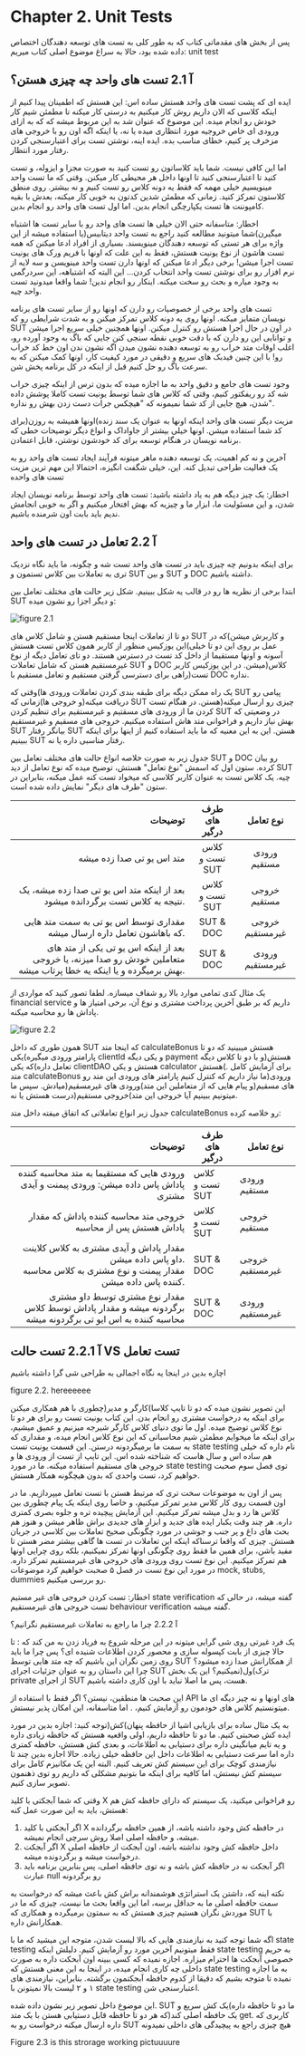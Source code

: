 # Chapter 2. Unit Tests
پس از بخش های مقدماتی کتاب که به طور کلی به تست های توسعه دهندگان اختصاص داده شده بود، حالا به سراغ موضوع اصلی کتاب میریم: unit test
## آ 2.1 تست های واحد چه چیزی هستن؟
ایده ای که پشت تست های واحد هستش ساده اس: این هستش که اطمینان پیدا کنیم از اینکه کلاسی که الان داریم روش کار میکنیم به درستی کار میکنه تا مطمئن شیم کار خودش رو انجام میده. این موضوع که عنوان شد به این مربوط میشه که که به ازای ورودی ای خاص خروجیه مورد انتظاری میده یا نه، یا اینکه اگه اون رو با خروجی های مزخرف پر کنیم، خطای مناسب بده. ایده اینه، نوشتن تست برای اعتبارسنجی کردن رفتار مورد انتظار.

اما این کافی نیست. شما باید کلاساتون رو تست کنید به صورت مجزا و ایزوله، و تست کنید تا اعتبارسنجی کنید تا اونها داخل هر محیطی کار میکنن. وقتی که ما تست واحد مینویسیم خیلی مهمه که فقط یه دونه کلاس رو تست کنیم و نه بیشتر. روی منطق کلاستون تمرکز کنید. زمانی که مطمئن شدین کدتون به خوبی کار میکنه، بعدش با بقیه کامپوننت ها تست یکپارچگی انجام بدین. اما اول تست های واحد رو انجام بدین.

اخطار: متاسفانه حتی الان خیلی ها تست های واحد رو با سایر تست ها اشتباه میگیرن)شما میتونید مطالعه کنید راجع به تست واحد دیتابیس(یا استفاده میشه از این واژه برای هر تستی که توسعه دهندگان مینویسند. بسیاری از افراد ادعا میکنن که همه تست هاشون از نوع یونیت هستش، فقط به این علت که اونها با فریم ورک های یونیت تست اجرا میشن! برخی دیگر ادعا میکنن که اونها دارن تست واحد مینویسن و سه لایه از نرم افزار رو برای نوشتن تست واحد انتخاب کردن... این البته که اشتباهه، این سردرگمی به وجود میاره و بحث رو سخت میکنه. اینکار رو انجام ندین! شما واقعا میدونید تست واحد چیه.

تست های واحد برخی از خصوصیات رو دارن که اونها رو از سایر تست های برنامه نویسان متمایز میکنه. اونها روی یه دونه کلاس تمرکز میکنن و به شدت شرایطی رو که  SUT  در اون در حال اجرا هستش رو کنترل میکنن. اونها همچنین خیلی سریع اجرا میشن و توانایی این رو دارن که با دقت خوبی نقطه سنجی کنن جایی که باگ به وجود آورده رو، اغلب اوقات  متد خراب رو به توسعه دهنده نشون میدن اگه نشون ندن اون خط کد خراب رو! با این چنین فیدبک های سریع و دقیقی در مورد کیفیت کار، اونها کمک میکنن که به سرعت باگ رو حل کنیم قبل از اینکه در کل برنامه پخش شن.

وجود تست های جامع و دقیق واحد به ما اجازه میده که بدون ترس از اینکه چیزی خراب شه کد رو ریفکتور کنیم، وقتی که کلاس های شما توسط یونیت تست کاملا پوشش داده شدن، هیچ جایی از کد شما نمیمونه که "هیچکس جرات دست زدن بهش رو نداره".

مزیت دیگر تست های واحد اینکه اونها به عنوان یک سند زنده)اونها همیشه به روزن(برای کد شما  استفاده میشن. اونها خیلی بیشتر از جاواداک و انواع دیگر توضیحات خطی که برنامه نویسان در هنگام توسعه برای کد خودشون نوشتن، قابل اعتمادن.

آخرین و نه کم اهمیت، یک توسعه دهنده ماهر میتونه فرآیند ایجاد تست های واحد رو به یک فعالیت طراحی تبدیل کنه. این، خیلی شگفت انگیزه، احتمالا این مهم ترین مزیت تست های واحده

اخطار: یک چیز دیگه هم به یاد داشته باشید: تست های واحد توسط برنامه نویسان ایجاد شدن، و این مسئولیت ما، ابزار ما و  چیزیه که بهش افتخار میکنیم و اگر به خوبی انجامش ندیم باید بابت اون شرمنده باشیم.

## آ 2.2 تعامل در تست های واحد

برای اینکه بدونیم چه چیزی باید در تست های واحد تست شه و چگونه، ما باید نگاه نزدیک تری به تعاملات بین کلاس تستمون و SUT و بین SUT و DOC داشته باشیم.

ابتدا برخی از نظریه ها رو در قالب یه شکل ببینیم. شکل زیر حالت های مختلف تعامل بین SUT و دیگر اجزا رو نشون میده:

![figure 2.1](https://github.com/farzadafi/Teaching/blob/master/Book/Practical_Unit_Testing_with_JUnit_and_Mockito_2019_Tomek_Kaczanowski/chapter02/image/figure2.1.png)

دو تا از تعاملات اینجا مستقیم هستن و شامل کلاس های SUT و کاربرش میشن)که در این یوزکیس منظور از کاربر همون کلاس تست هستش(عمل بر روی این دو تا خیلی آسونه و اونها مستقیما از داخل کد تست در دسترس هستند. دو تای تعامل دیگه از نوع غیرمستقیم هستن که شامل تعاملات SUT و DOC میشن. در این یوزکیس کاربر)کلاس تست(راهی برای دسترسی گرفتن مستقیم و تعامل مستقیم با DOC نداره.

یک راه ممکن دیگه برای طبقه بندی کردن تعاملات ورودی ها)وقتی که SUT پیامی رو دریافت میکنه(و خروجی ها)زمانی که SUT چیزی رو ارسال میکنه(هستن. در هنگام تست کردن ما از ورودی های مسقتیم و غیرمستقیم برای تنظیم کردن SUT در وضعیتی که بهش نیاز داریم و فراخوانی متد هاش استفاده میکنیم. خروجی های مسقیم و غیرمستقیم SUT بیانگر رفتار SUT هستن. این به این معنیه که ما باید استفاده کنیم از اینها برای اینکه ببینیم SUT رفتار مناسبی داره یا نه.

جدول زیر به صورت خلاصه انواع حالت های مختلف تعامل بین SUT و DOC رو بیان کرده. ستون اول که اسمش "نوع تعامل" هستش، توضیح میده که نوع تعامل از دید SUT چیه. یک کلاس تست به عنوان کاربر کلاسی که میخواد تست کنه عمل میکنه، بنابراین در ستون "طرف های دیگر" نمایش داده شده است.

|                                                                                                              توضیحات | طرف های درگیر  |    نوع تعامل    |
| -------------------------------------------------------------------------------------------------------------------: | :------------: | :-------------: |
|                                                                                            متد اس یو تی صدا زده میشه | کلاس تست و SUT |  ورودی مستقیم   |
|                                        بعد از اینکه متد اس یو تی صدا زده میشه، یک نتیجه به کلاس تست برگردانده میشود. | کلاس تست و SUT |  خروجی مستقیم   |
|                                               مقداری توسط اس یو تی به سمت متد هایی که باهاشون تعامل داره ارسال میشه. |   SUT & DOC    | خروجی غیرمستقیم |
| بعد از اینکه اس یو تی یکی از متد های متعاملین خودش رو صدا میزنه، یا خروجی بهش برمیگرده و یا اینکه یه خطا پرتاب میشه. |   SUT & DOC    | ورودی غیرمستقیم |


یک مثال کدی تمامی موارد بالا رو شفاف میسازه. لطفا تصور کنید که مواردی از financial service داریم که بر طبق آخرین پرداخت مشتری و نوع آن، برخی امتیاز ها و پاداش ها رو محاسبه میکنه.

![figure 2.2](https://github.com/farzadafi/Teaching/blob/master/Book/Practical_Unit_Testing_with_JUnit_and_Mockito_2019_Tomek_Kaczanowski/chapter02/image/figure2.2.png)

همون طوری که داخل SUT که اینجا متد calculateBonus هستش میبینید که دو تا پارامتر ورودی میگیره)یکی clientId و یکی دیگه payment هستش(و با دو تا کلاس دیگه تعامل داره)که یکی clientDAO هستش و یکی calculator هستش(. برای آزمایش کامل متد calculateBonus ما نیاز داریم که کنترل کنیم پارامتر های ورودی این متد رو)ورودی های مسقیم(و پیام هایی که از متعاملین این متد)ورودی های غیرمسقیم(میادش. سپس ما میتونیم ببینیم آیا خروجی این متد)خروجی مستقیم(درست هستش یا نه.

جدول زیر انواع تعاملاتی که اتفاق میفته داخل متد calculateBonus رو خلاصه کرده:

|                                                                                                                   توضیحات | طرف های درگیر  | نوع تعامل       |
| ------------------------------------------------------------------------------------------------------------------------: | -------------- | --------------- |
|                                   ورودی هایی که مستقیما به متد محاسبه کننده پاداش پاس داده میشن: ورودی پیمنت و آیدی مشتری | کلاس تست و SUT | ورودی مستقیم    |
|                                                             خروجی متد محاسبه کننده پاداش که مقدار پاداش هستش پس از محاسبه | کلاس تست و SUT | خروجی مستقیم    |
| مقدار پاداش و آیدی مشتری به کلاس کلاینت داو پاس داده میشن.<br>مقدار پیمنت و نوع مشتری به کلاس محاسبه کننده پاس داده میشن. | SUT & DOC      | خروجی غیرمستقیم |
|              مقدار نوع مشتری توسط داو مشتری برگردونه میشه و مقدار پاداش توسط کلاس محاسبه کننده به اس ایو تی برگردونه میشه | SUT & DOC      | ورودی غیرمستقیم |


## آ 2.2.1 تست حالت VS تست تعامل

اچازه بدین در اینجا یه نگاه اجمالی به طراحی شی گرا داشته باشیم

figure 2.2. hereeeeee

این تصویر نشون میده که دو تا تایپ کلاسا)کارگر و مدیر(چطوری با هم همکاری میکنن برای اینکه یه درخواست مشتری رو انجام بدن. این کتاب یونیت تست رو برای هر دو تا نوع کلاس توضیح میده.  اول ما توی دنیای کلاس کارگر شیرجه میزنیم و عمیق میشیم، برای اینکه ما میخوایم مطمئن شیم محاسباتی که این نوع کلاس انجام میده، و مقداری که به سمت ما برمیگردونه درستن. این قسمت یونیت تست state testing نام داره که خیلی هم ساده اس و سال هاست که شناخته شده اس. این تایپ از تست از ورودی ها و خروجی های مستقیم استفاده میکنه. ما در مورد state testing توی فصل سوم صحبت خواهیم کرد، تست واحدی که بدون هیچگونه همکار هستش. 

پس از اون به موضوعات سخت تری که مرتبط هستن با تست تعامل میپردازیم. ما در اون قسمت روی کار کلاس مدیر تمرکز میکنیم،  و خاصا روی اینکه یک پیام چطوری بین کلاس ها رد و بدل میشه تمرکز میکنیم. این آزمایش پیچیده تره و جلوه بصری کمتری داره. هر چند وقت یکبار ایده های جدید و ابزار های جدیدی براش ظاهر میشن و هنوز هم بحث های داغ و پر جنب و جوشی در مورد چگونگی صحیح تعاملات بین کلاسی در جریان هستش. چیزی که واقعا ترسناکه اینکه این تعاملات در تست ها گاهی بیشتر مضر هستن تا مفید باشن، برای همین ما فقط روی چگونگی اونها تمرکز نمیکنیم، بلکه روی چرایی اونها هم تمرکز میکنیم. این نوع تست روی ورودی های خروجی های غیرمستقیم تمرکز داره. در مورد این نوع تست در فصل ۵ صحبت خواهیم کرد موضوعات mock, stubs, dummies رو بررسی میکنیم. 

اخطار: تست کردن خروجی های غیر مستیم state verification گفته میشه، در حالی که تست خروجی های غیرمستقیم behaviour verification گفته میشه.

آ 2.2.2 چرا ما راجع به تعاملات غیرمستقیم نگرانیم؟ 

یک فرد غیرتی روی شی گرایی میتونه در این مرحله  شروع به فریاد زدن به من کند که : تا حالا چیزی از بابت کپسوله سازی و محصور کردن اطلاعات شنیده ای؟ پس چرا ما باید روی زمین نگران این باشیم که چه متد هایی توسط SUT از همکارانش صدا زده میشود؟ چرا این داستان رو به عنوان جزئیات اجرای SUT ترک)ول(نمیکنیم؟ این یک بخش private از اجرای SUT هست، پس ما اصلا نباید با اون کاری داشته باشیم.

این صحبت ها منطقین، نیستن؟ اگر فقط با استفاده از API های اونها و نه چیز دیگه ای ما میتونستیم کلاس های خودمون رو آزمایش کنیم، . اما متاسفانه، این امکان پذیر نیستش. 


به یک مثال ساده برای بازیابی اشیا از حافظه پنهان)کش(توجه کنید:
اجازه بدین در مورد ایده کش صحبتی کنیم. ما دو تا حافظه داریم، اولی واقعیه هستش که حافظه زیادی داره و یه تایم میانگینی داره برای دستیابی به اطلاعات، و بعدی کش هستش، حافظه کمتری داره اما سرعت دستیابی به اطلاعات داخل این حافظه خیلی زیاده. حالا اجازه بدین چند تا نیازمندی کوچک برای این سیستم کش تعریف کنیم. البته این یک مکانیزم کامل برای سیستم کش نیستش، اما کافیه برای اینکه ما بتونیم مشکلی که داریم رو توی ذهنمون تصویر سازی کنیم.

وقتی که شما آبجکتی با کلید X رو فراخوانی میکنید، یک سیستم که دارای حافظه کش هم هستش، باید به این صورت عمل کنه:

1. اگر آبجکتی با کلید X در حافظه کش وجود داشته باشه، از همین حافظه برگردانده میشه، و حافظه اصلی اصلا روش سرچی انجام نمیشه.
2. اگر آبجکت X داخل حافظه کش وجود نداشته باشه، اون آبجکت از حافظه اصلی درخواست میشه و برگردونده میشه.
3. اگر آبجکت نه در حافظه کش باشه و نه توی حافظه اصلی، پس بنابرین برنامه باید عبارت null رو برگردونه

نکته اینه که،  داشتن یک استراتژی هوشمندانه براش کش باعث میشه که درخواست به سمت حافظه اصلی ما به حداقل برسه، اما این واقعا بحث ما نیست، چیزی که ما در موردش نگران هستیم چیزی هستش که به سمتون برمیگرده و همکاری که SUT با همکارانش داره. 

اگه شما توجه کنید به نیازمندی هایی که بالا لیست شدن، متوجه این میشید که ما با state testing فقط میتونیم آخرین مورد رو آزمایش کنیم. دلیلش اینکه state testing به حریم خصوصی آبجکت ها احترام میزاره. اجازه نمیده که کسی ببینه اون آبحکت داره به صورت داخلی چه کاری انجام میده، در اینجا به این معنی هستش که state testing به ما اجازه نمیده تا متوجه بشیم که دقیقا از کدوم حافظه آبجکتمون برگشته. بنابراین، نیازمندی های ۱ و ۲ لیست بالا نمیتونن با state testing اعتبارسنجی شن.

این موضوع داخل تصویر زیر نشون داده شده. SUT ما دو تا حافظه داره)یک کش سریع و یک حافظه اصلی کند(که هر دو تا حافظه قابل دستیابی هستن با یک متد get. کاربری که داره ارسال میکنه درخواست رو به SUT هیچ چیزی راجع به پیچیدگی های داخلی نمیدونه

Figure 2.3 is this strorage working pictuuuure



































































